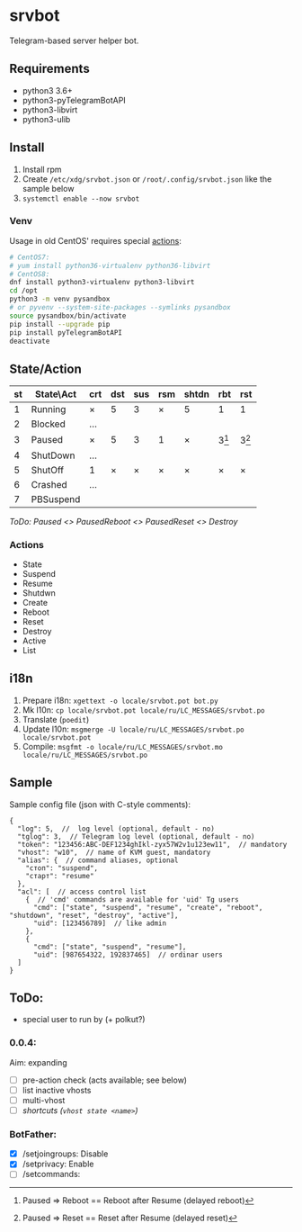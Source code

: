 # srvbot

Telegram-based server helper bot.

## Requirements

- python3 3.6+
- python3-pyTelegramBotAPI
- python3-libvirt
- python3-ulib

## Install

1. Install rpm
2. Create `/etc/xdg/srvbot.json` or `/root/.config/srvbot.json` like the sample below
3. `systemctl enable --now srvbot`

### Venv

Usage in old CentOS' requires special
[actions](https://max-ko.ru/60-sreda-razrabotki-venv-python3-v-centos-7.html):

```bash
# CentOS7:
# yum install python36-virtualenv python36-libvirt
# CentOS8:
dnf install python3-virtualenv python3-libvirt
cd /opt
python3 -m venv pysandbox
# or pyvenv --system-site-packages --symlinks pysandbox
source pysandbox/bin/activate
pip install --upgrade pip
pip install pyTelegramBotAPI
deactivate
```

## State/Action

st | State\Act| crt | dst | sus | rsm |shtdn| rbt | rst 
---|----------|-----|-----|-----|-----|-----|-----|-----
 1 | Running  |  ×  |  5  |  3  |  ×  |  5  |  1  |  1
 2 | Blocked  |  …  |     |     |     |     |     |  
 3 | Paused   |  ×  |  5  |  3  |  1  |  ×  |3[^1]|3[^2]
 4 | ShutDown |  …  |     |     |     |     |     |  
 5 | ShutOff  |  1  |  ×  |  ×  |  ×  |  ×  |  ×  |  ×
 6 | Crashed  |  …  |     |     |     |     |     |  
 7 | PBSuspend|     |     |     |     |     |     |  

*ToDo: Paused <> PausedReboot <> PausedReset <> Destroy*

[^1]: Paused => Reboot == Reboot after Resume (delayed reboot)
[^2]: Paused => Reset == Reset after Resume (delayed reset)

### Actions

- State
- Suspend
- Resume
- Shutdwn
- Create
- Reboot
- Reset
- Destroy
- Active
- List

## i18n

1. Prepare i18n: `xgettext -o locale/srvbot.pot bot.py`
2. Mk l10n: `cp locale/srvbot.pot locale/ru/LC_MESSAGES/srvbot.po`
3. Translate (`poedit`)
4. Update l10n: `msgmerge -U locale/ru/LC_MESSAGES/srvbot.po locale/srvbot.pot`
5. Compile: `msgfmt -o locale/ru/LC_MESSAGES/srvbot.mo locale/ru/LC_MESSAGES/srvbot.po`

## Sample

Sample config file (json with C-style comments):

```json5
{
  "log": 5,  //  log level (optional, default - no)
  "tglog": 3,  // Telegram log level (optional, default - no)
  "token": "123456:ABC-DEF1234ghIkl-zyx57W2v1u123ew11",  // mandatory
  "vhost": "w10",  // name of KVM guest, mandatory
  "alias": {  // command aliases, optional
    "стоп": "suspend",
    "старт": "resume"
  },
  "acl": [  // access control list
    {  // 'cmd' commands are available for 'uid' Tg users
      "cmd": ["state", "suspend", "resume", "create", "reboot", "shutdown", "reset", "destroy", "active"],
      "uid": [123456789]  // like admin
    },
    {
      "cmd": ["state", "suspend", "resume"],
      "uid": [987654322, 192837465]  // ordinar users
  ]
}
```

## ToDo:

- special user to run by (+ polkut?)

### 0.0.4:

Aim: expanding

- [ ] pre-action check (acts available; see below)
- [ ] list inactive vhosts
- [ ] multi-vhost
- [ ] *shortcuts (`vhost state <name>`)*

### BotFather:

 - [x] /setjoingroups: Disable
 - [x] /setprivacy: Enable
 - [ ] /setcommands: 
